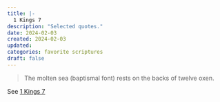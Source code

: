 ```yaml
---
title: |-
  1 Kings 7
description: "Selected quotes."
date: 2024-02-03
created: 2024-02-03
updated: 
categories: favorite scriptures
draft: false
---
```


> The molten sea (baptismal font) rests on the backs of twelve oxen.

See [1 Kings 7](https://www.churchofjesuschrist.org/study/scriptures/ot/1-kgs/7?id=study_summary1&lang=eng#study_summary1)